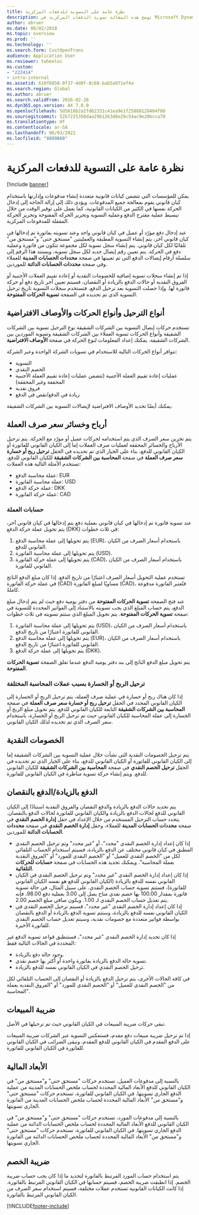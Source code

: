 ```yaml
---
title: نظرة عامة على التسوية للدفعات المركزية
description: توضح هذه المقالة تسوية الدفعات المركزية في Microsoft Dynamics 365 Finance.
author: abruer
ms.date: 08/02/2018
ms.topic: overview
ms.prod: ''
ms.technology: ''
ms.search.form: CustOpenTrans
audience: Application User
ms.reviewer: twheeloc
ms.custom:
- "222414"
- intro-internal
ms.assetid: 610f6858-0f37-4d0f-8c68-bab5a971ef4a
ms.search.region: Global
ms.author: abruer
ms.search.validFrom: 2016-02-28
ms.dyn365.ops.version: AX 7.0.0
ms.openlocfilehash: 5d5610b2a2fd62331c41ea9e1f25888128404f80
ms.sourcegitcommit: 52b7225350daa29b1263d8e29c54ac9e20bcca70
ms.translationtype: HT
ms.contentlocale: ar-SA
ms.lasthandoff: 06/03/2022
ms.locfileid: "8899860"
---
```

# <a name="settlement-overview-for-centralized-payments"></a>نظرة عامة على التسوية للدفعات المركزية

[!include [banner](../includes/banner.md)]

يمكن للمؤسسات التي تتضمن كيانات قانونية متعددة إنشاء مدفوعات وإدارتها باستخدام كيان قانوني يقوم بمعالجة جميع المدفوعات. ويؤدي ذلك إلى إزالة الحاجة إلى إدخال الحركة نفسها في الكثير من الكيانات القانونية، كما يعمل على توفير الوقت من خلال تبسيط عملية مقترح الدفع وعملية التسوية وتحرير الحركة المفتوحة وتحرير الحركة المقفلة للمدفوعات المركزية. 

عند إدخال دفع مورّد أو عميل في كيان قانوني واحد وعند تسويته بفاتورة تم إدخالها في كيان قانوني آخر، يتم إنشاء التسوية المطبقة والعمليتين "مستحق حتى" و"مستحق من" تلقائيًا لكل كيان قانوني. يتم إنشاء سجل تسوية لكل مجموعة تتكون من فاتورة وعملية دفع في الحركة. يتم تعيين رقم إيصال جديد لكل سجل تسوية، ويستند هذا الرقم إلى سلسلة أرقام إيصالات الدفع التي تم تعيينها في صفحة **محددات الحسابات المدينة‬** للعملاء وفي صفحة **محددات الحسابات الدائنة** للموردين. 

إذا تم إنشاء سجلات تسوية إضافية للخصومات النقدية أو إعادة تقييم العملات الأجنبية أو الفروق النقدية أو حالات الدفع بالزيادة أو النقصان، فسيتم تعيين آخر تاريخ دفع أو حركة فاتورة لها. وإذا حصلت التسوية بعد ترحيل الدفع، فتستخدم سجلات التسوية تاريخ ترحيل التسوية الذي تم تحديده في الصفحة **تسوية الحركات المفتوحة‬**.

## <a name="posting-types-transaction-types-and-default-descriptions"></a>أنواع الترحيل وأنواع الحركات والأوصاف الافتراضية

تستخدم حركات إيصال التسوية بين الشركات الشقيقة نوع الترحيل تسوية بين الشركات الشقيقة وأنواع الحركات تسوية العملاء بين الشركات الشقيقة وتسوية الموردين بين الشركات الشقيقة. يمكنك إعداد المعلومات لنوع الحركة في صفحة **الأوصاف الافتراضية‬**. 

تتوافر أنواع الحركات التالية للاستخدام في تسويات الشركة الواحدة وعبر الشركة:

-   التسوية
-   الخصم النقدي
-   عمليات إعادة تقييم العملة الأجنبية (تتضمن عمليات إعادة تقييم العملة الأجنبية المحققة وغير المحققة)
-   فروق نقدية
-   زيادة في الدفع/نقص في الدفع

يمكنك أيضًا تحديد الأوصاف الافتراضية لإيصالات التسوية بين الشركات الشقيقة.

## <a name="currency-exchange-gains-or-losses"></a>أرباح وخسائر سعر صرف العملة

يتم تخزين سعر الصرف الذي يتم استخدامه لحركات عميل أو مورّد مع الحركة. يتم ترحيل الأرباح والخسائر المحققة لعمليات صرف العملات إما إلى الكيان القانوني للفاتورة أو الكيان القانوني للدفع، بناء على الخيار الذي تم تحديده في الحقل **ترحيل ربح أو خسارة سعر صرف العملة‬** في صفحة **المحاسبة بين الشركات الشقيقة** للكيان القانوني للدفع. تستخدم الأمثلة التالية هذه العملات:
-   عملة محاسبة الدفع: EUR
-   عملة محاسبة الفاتورة: USD
-   عملة حركة الدفع: DKK
-   عملة حركة الفاتورة: CAD

### <a name="currency-calculations"></a>حسابات العملة

عند تسوية فاتورة تم إدخالها في كيان قانوني بعملية دفع يتم إدخالها في كيان قانوني آخر، يتم تحويل عملة حركة الدفع (DKK) في ثلاث خطوات:
1.  يتم تحويلها إلى عملة محاسبة الدفع (EUR)، باستخدام أسعار الصرف من الكيان القانوني للدفع.
2.  يتم تحويلها إلى عملة محاسبة الفاتورة (USD).
3.  يتم تحويلها إلى عملة حركة الفاتورة (CAD)، باستخدام أسعار الصرف من الكيان القانوني للفاتورة.

تستخدم عملية التحويل أسعار الصرف اعتبارًا من تاريخ الدفع. إذا كان مبلغ الدفع الناتج في عملة حركة الفاتورة (CAD) مساويًا لمبلغ الفاتورة (CAD)، فتُعتبر الفاتورة مدفوعة كاملةً. 

عند فتح الصفحة **تسوية الحركات المفتوحة‬** من دفتر يومية دفع حيث لم يتم إدخال مبلغ الدفع، يتم حساب المبلغ الذي يجب تسويته بالاستناد إلى الفواتير المحددة للتسوية في صفحة **تسوية الحركات المفتوحة**. يتم تحويل المبلغ الذي ستتم تسويته في ثلاث خطوات:
1.  يتم تحويلها إلى عملة محاسبة الفاتورة (USD)، باستخدام أسعار الصرف من الكيان القانوني للفاتورة اعتبارًا من تاريخ الدفع.
2.  يتم تحويلها إلى عملة محاسبة الدفع (EUR)، باستخدام أسعار الصرف من الكيان القانوني للفاتورة اعتبارًا من تاريخ الدفع.
3.  يتم تحويلها إلى عملة حركة الدفع (DKK).

يتم تحويل مبلغ الدفع الناتج إلى بند دفتر يومية الدفع عندما تغلق الصفحة **تسوية الحركات المفتوحة**.

### <a name="posting-for-gain-or-loss-because-of-different-accounting-currencies"></a>ترحيل الربح أو الخسارة بسبب عملات المحاسبة المختلفة

إذا كان هناك ربح أو خسارة في عملية صرف العملة‬، يتم ترحيل الربح أو الخسارة إلى الكيان القانوني المحدد في الحقل **ترحيل ربح أو خسارة سعر صرف العملة‬** في صفحة **المحاسبة بين الشركات الشقيقة** التابعة للكيان القانوني للدفع. يتم تحويل مبلغ الربح أو الخسارة إلى عملة المحاسبة للكيان القانوني حيث تم ترحيل الربح أو الخسارة، باستخدام سعر الصرف الذي تم تحديده لذلك الكيان القانوني.

## <a name="cash-discounts"></a>الخصومات النقدية

يتم ترحيل الخصومات النقدية التي نشأت خلال عملية التسوية بين الشركات الشقيقة إما إلى الكيان القانوني للفاتورة أو الكيان القانوني للدفع، بناء على الخيار الذي تم تحديده في الحقل **ترحيل ‏‏الخصم النقدي‬‬** في صفحة **المحاسبة بين الشركات الشقيقة** للكيان القانوني للدفع. ويتم إنشاء حركة تسوية مناظرة في الكيان القانوني للفاتورة.

## <a name="overpayments-and-underpayments"></a>الدفع بالزيادة/الدفع بالنقصان

يتم تحديد حالات الدفع بالزيادة والدفع النقصان والفروق النقدية استنادًا إلى الكيان القانوني للدفع لحالات الدفع بالزيادة والكيان القانوني للفاتورة لحالات الدفع بالنقصان. يتحدد حساب الترحيل المستخدم من خلال الإعداد في حقل **إدارة الخصم النقدي** في صفحة **محددات الحسابات المدينة** للعملاء، وحقل **إدارة الخصم النقدي** في صفحة **محددات الحسابات الدائنة** للموردين.

-   إذا كان إعداد إدارة الخصم النقدي "محدد‬"، أو "غير محدد‬" وتم ترحيل الخصم النقدي المطبق في كيان قانوني مختلف عن الدفع بالزيادة، فسيتم استخدام الحساب التلقائي لكل من "الخصم النقدي للعميل‬" أو "الخصم النقدي للمورد" أو "الفروق النقدية بعملة المحاسبة‬". ويمكنك تحديد هذه الحسابات في صفحة **حسابات للحركات التلقائية**.
-   إذا كان إعداد إدارة الخصم النقدي "غير محدد" وتم ترحيل الخصم النقدي في الكيان القانوني نفسه للدفع بالزيادة (الكيان القانوني للدفع هو نفسه الكيان القانوني للفاتورة)، فستتم تسوية حساب الخصم النقدي. على سبيل المثال، في حالة تسوية فاتورة بمقدار 100.00 بها خصم نقدي متاح يصل إلى 3.00 بعملية دفع 98.00، فإنه يتم تعديل حساب الخصم النقدي لـ 1.00. ويكون صافي مبلغ الخصم 2.00.
-   إذا كان إعداد إدارة الخصم النقدي "غير محدد"، فسيتم ترحيل الخصم النقدي في الكيان القانوني نفسه للدفع بالزيادة، وستتم تسوية الدفع بالزيادة أو الدفع بالنقصان‬ بواسطة فواتير متعددة مع خصومات نقدية، وسيتم تعديل حساب الخصم النقدي للفاتورة الأخيرة.

إذا كان تحديد إدارة الخصم النقدي "غير محدد"، فستنطبق قواعد تسوية الدفع غير المحددة في الحالات التالية فقط:
-   وجود حالة دفع بالزيادة.
-   تسوية حالة الدفع بالزيادة بفاتورة واحدة أو أكثر بها خصم نقدي.
-   ترحيل الخصم النقدي في الكيان القانوني نفسه للدفع بالزيادة.

في كافة الحالات الأخرى، يتم ترحيل الدفع بالزيادة أو النقصان إلى الحساب التلقائي لكل من "الخصم النقدي للعميل" أو "الخصم النقدي للمورد" أو "الفروق النقدية بعملة المحاسبة‬".

## <a name="sales-tax"></a>ضريبة المبيعات
تبقى حركات ضريبة المبيعات في الكيان القانوني حيث تم ترحيلها في الأصل. 

إذا تم ترحيل ضريبة مبيعات دفع مقدم، فستعكس التسوية عبر الشركات ضريبة المبيعات على الدفع المقدم في الكيان القانوني للدفع المقدم. وتبقى الضرائب في الكيان القانوني للفاتورة في الكيان القانوني للفاتورة.

## <a name="financial-dimensions"></a>الأبعاد المالية
بالنسبة إلى مدفوعات العميل، تستخدم حركات "مستحق حتى" و"مستحق من" في الكيان القانوني للدفع الأبعاد المالية المحددة لحساب ملخص الحسابات المدينة من عملية الدفع الجاري تسويتها. في الكيان القانوني للفاتورة، تستخدم حركات "مستحق حتى" و"مستحق من" الأبعاد المالية المحددة لحساب ملخص الحسابات المدينة من الفاتورة الجاري تسويتها. 

بالنسبة إلى مدفوعات المورد، تستخدم حركات "مستحق حتى" و"مستحق من" في الكيان القانوني للدفع الأبعاد المالية المحددة لحساب ملخص الحسابات الدائنة من عملية الدفع الجاري تسويتها. في الكيان القانوني للفاتورة، تستخدم حركات "مستحق حتى" و"مستحق من" الأبعاد المالية المحددة لحساب ملخص الحسابات الدائنة من الفاتورة الجاري تسويتها.

## <a name="withholding-tax"></a>ضريبة الخصم
يتم استخدام حساب المورد المرتبط بالفاتورة لتحديد ما إذا كان يجب حساب ضريبة الخصم. إذا انطبقت ضريبة الخصم، فسيتم حسابها في الكيان القانوني المرتبط بالفاتورة. إذا كانت الكيانات القانونية تستخدم عملات مختلفة، فسيتم استخدام سعر الصرف من الكيان القانوني المرتبط بالفاتورة.


[!INCLUDE[footer-include](../../includes/footer-banner.md)]
